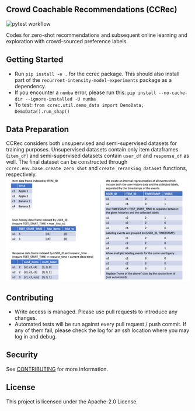 ## Crowd Coachable Recommendations (CCRec)

![pytest workflow](https://github.com/awslabs/crowd-coachable-recommendations/actions/workflows/python-app.yml/badge.svg)

Codes for zero-shot recommendations and subsequent online learning and exploration with crowd-sourced preference labels.

## Getting Started

* Run `pip install -e .` for the ccrec package. This should also install part of the `recurrent-intensity-model-experiments` package as a dependency.
* If you encounter a `numba` error, please run this: `pip install --no-cache-dir --ignore-installed -U numba`
* To test: `from ccrec.util.demo_data import DemoData; DemoData().run_shap()`

## Data Preparation
CCRec considers both unsupervised and semi-supervised datasets for training purposes. Unsupervised datasets contain only item dataframes (`item_df`) and semi-supervised datasets contain `user_df` and `response_df` as well. The final dataset can be constructed through `ccrec.env.base.create_zero_shot` and `create_reranking_dataset` functions, respectively.
![ccrec_data.png](figure/ccrec_data.png)

## Contributing

* Write access is managed. Please use pull requests to introduce any changes.
* Automated tests will be run against every pull request / push commit. If any of them fail, please check the log for an ssh location where you may log in and debug.

## Security

See [CONTRIBUTING](CONTRIBUTING.md#security-issue-notifications) for more information.

## License

This project is licensed under the Apache-2.0 License.


